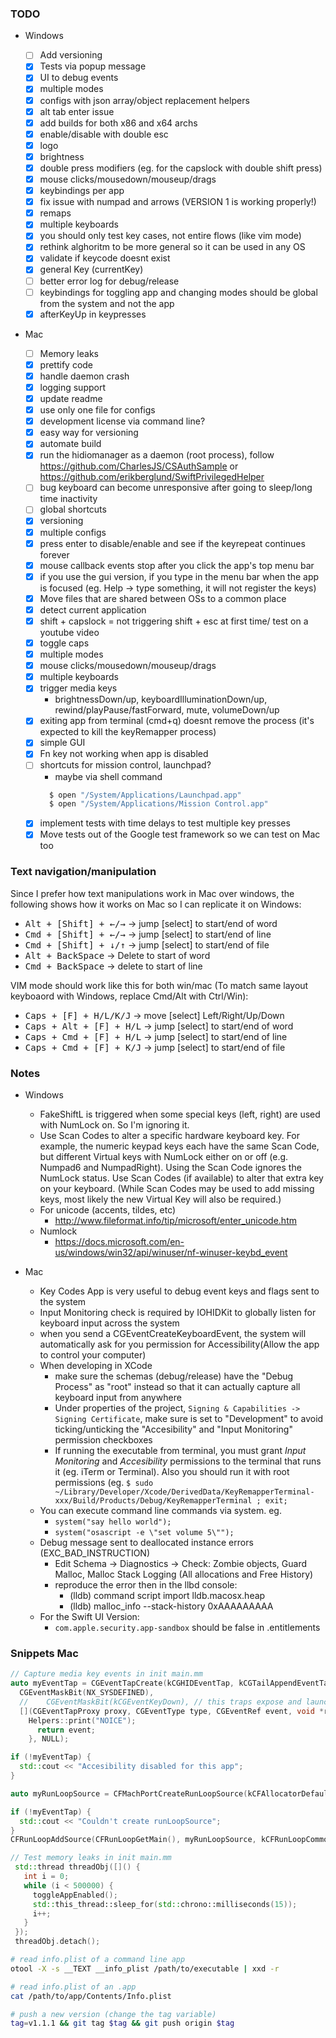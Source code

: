 ### TODO

- Windows

  - [ ] Add versioning
  - [x] Tests via popup message
  - [x] UI to debug events
  - [x] multiple modes
  - [x] configs with json array/object replacement helpers
  - [x] alt tab enter issue
  - [x] add builds for both x86 and x64 archs
  - [x] enable/disable with double esc
  - [x] logo
  - [x] brightness
  - [x] double press modifiers (eg. for the capslock with double shift press)
  - [x] mouse clicks/mousedown/mouseup/drags
  - [x] keybindings per app
  - [x] fix issue with numpad and arrows (VERSION 1 is working properly!)
  - [x] remaps
  - [x] multiple keyboards
  - [x] you should only test key cases, not entire flows (like vim mode)
  - [x] rethink alghoritm to be more general so it can be used in any OS
  - [x] validate if keycode doesnt exist
  - [x] general Key (currentKey)
  - [ ] better error log for debug/release
  - [ ] keybindings for toggling app and changing modes should be global from the system and not the app
  - [x] afterKeyUp in keypresses

- Mac
  - [ ] Memory leaks
  - [x] prettify code
  - [x] handle daemon crash
  - [x] logging support
  - [x] update readme
  - [x] use only one file for configs
  - [x] development license via command line?
  - [x] easy way for versioning
  - [x] automate build
  - [x] run the hidiomanager as a daemon (root process), follow https://github.com/CharlesJS/CSAuthSample or https://github.com/erikberglund/SwiftPrivilegedHelper
  - [ ] bug keyboard can become unresponsive after going to sleep/long time inactivity
  - [ ] global shortcuts
  - [x] versioning
  - [x] multiple configs
  - [x] press enter to disable/enable and see if the keyrepeat continues forever
  - [x] mouse callback events stop after you click the app's top menu bar
  - [x] if you use the gui version, if you type in the menu bar when the app is focused (eg. Help -> type something, it will not register the keys)
  - [x] Move files that are shared between OSs to a common place
  - [x] detect current application
  - [x] shift + capslock = not triggering shift + esc at first time/ test on a youtube video
  - [x] toggle caps
  - [x] multiple modes
  - [x] mouse clicks/mousedown/mouseup/drags
  - [x] multiple keyboards
  - [x] trigger media keys
    - brightnessDown/up, keyboardIlluminationDown/up, rewind/playPause/fastForward, mute, volumeDown/up
  - [x] exiting app from terminal (cmd+q) doesnt remove the process (it's expected to kill the keyRemapper process)
  - [x] simple GUI
  - [x] Fn key not working when app is disabled
  - [ ] shortcuts for mission control, launchpad?
    - maybe via shell command
    ```sh
      $ open "/System/Applications/Launchpad.app"
      $ open "/System/Applications/Mission Control.app"
    ```
  - [x] implement tests with time delays to test multiple key presses
  - [x] Move tests out of the Google test framework so we can test on Mac too

### Text navigation/manipulation

Since I prefer how text manipulations work in Mac over windows, the following shows how it works on Mac so I can replicate it on Windows:

- <kbd>Alt + [Shift] + ←/→</kbd> → jump [select] to start/end of word
- <kbd>Cmd + [Shift] + ←/→</kbd> → jump [select] to start/end of line
- <kbd>Cmd + [Shift] + ↓/↑</kbd> → jump [select] to start/end of file
- <kbd>Alt + BackSpace</kbd> → Delete to start of word
- <kbd>Cmd + BackSpace</kbd> → delete to start of line

VIM mode should work like this for both win/mac (To match same layout keyboaord with Windows, replace Cmd/Alt with Ctrl/Win):

- <kbd>Caps + [F] + H/L/K/J</kbd> → move [select] Left/Right/Up/Down
- <kbd>Caps + Alt + [F] + H/L</kbd> → jump [select] to start/end of word
- <kbd>Caps + Cmd + [F] + H/L</kbd> → jump [select] to start/end of line
- <kbd>Caps + Cmd + [F] + K/J</kbd> → jump [select] to start/end of file

### Notes

- Windows

  - FakeShiftL is triggered when some special keys (left, right) are used with NumLock on. So I'm ignoring it.
  - Use Scan Codes to alter a specific hardware keyboard key. For example, the numeric keypad keys each have the same Scan Code, but different Virtual keys with NumLock either on or off (e.g. Numpad6 and NumpadRight). Using the Scan Code ignores the NumLock status. Use Scan Codes (if available) to alter that extra key on your keyboard. (While Scan Codes may be used to add missing keys, most likely the new Virtual Key will also be required.)
  - For unicode (accents, tildes, etc)
    - http://www.fileformat.info/tip/microsoft/enter_unicode.htm
  - Numlock
    - https://docs.microsoft.com/en-us/windows/win32/api/winuser/nf-winuser-keybd_event

- Mac
  - Key Codes App is very useful to debug event keys and flags sent to the system
  - Input Monitoring check is required by IOHIDKit to globally listen for keyboard input across the system
  - when you send a CGEventCreateKeyboardEvent, the system will automatically ask for you permission for Accessibility(Allow the app to control your computer)
  - When developing in XCode
    - make sure the schemas (debug/release) have the "Debug Process" as "root" instead so that it can actually capture all keyboard input from anywhere
    - Under properties of the project, `Signing & Capabilities -> Signing Certificate`, make sure is set to "Development" to avoid ticking/unticking the "Accesibility" and "Input Monitoring" permission checkboxes
    - If running the executable from terminal, you must grant _Input Monitoring_ and _Accesibility_ permissions to the terminal that runs it (eg. iTerm or Terminal). Also you should run it with root permissions (eg. `$ sudo ~/Library/Developer/Xcode/DerivedData/KeyRemapperTerminal-xxx/Build/Products/Debug/KeyRemapperTerminal ; exit;`
  - You can execute command line commands via system. eg.
    - `system("say hello world");`
    - `system("osascript -e \"set volume 5\"");`
  - Debug message sent to deallocated instance errors (EXC_BAD_INSTRUCTION)
    - Edit Schema -> Diagnostics -> Check: Zombie objects, Guard Malloc, Malloc Stack Logging (All allocations and Free History)
    - reproduce the error then in the llbd console:
      - (lldb) command script import lldb.macosx.heap
      - (lldb) malloc_info --stack-history 0xAAAAAAAAA
  - For the Swift UI Version:
    - `com.apple.security.app-sandbox` should be false in .entitlements

### Snippets Mac

```cpp
// Capture media key events in init main.mm
auto myEventTap = CGEventTapCreate(kCGHIDEventTap, kCGTailAppendEventTap, kCGEventTapOptionDefault,
  CGEventMaskBit(NX_SYSDEFINED),
  //    CGEventMaskBit(kCGEventKeyDown), // this traps expose and launchpad keys
  [](CGEventTapProxy proxy, CGEventType type, CGEventRef event, void *refcon) {
    Helpers::print("NOICE");
      return event;
    }, NULL);

if (!myEventTap) {
  std::cout << "Accesibility disabled for this app";
}

auto myRunLoopSource = CFMachPortCreateRunLoopSource(kCFAllocatorDefault, myEventTap, 0);

if (!myEventTap) {
  std::cout << "Couldn't create runLoopSource";
}
CFRunLoopAddSource(CFRunLoopGetMain(), myRunLoopSource, kCFRunLoopCommonModes);
```

```cpp
// Test memory leaks in init main.mm
 std::thread threadObj([]() {
   int i = 0;
   while (i < 500000) {
     toggleAppEnabled();
     std::this_thread::sleep_for(std::chrono::milliseconds(15));
     i++;
   }
 });
 threadObj.detach();
```

```sh
# read info.plist of a command line app
otool -X -s __TEXT __info_plist /path/to/executable | xxd -r

# read info.plist of an .app
cat /path/to/app/Contents/Info.plist

# push a new version (change the tag variable)
tag=v1.1.1 && git tag $tag && git push origin $tag
```
